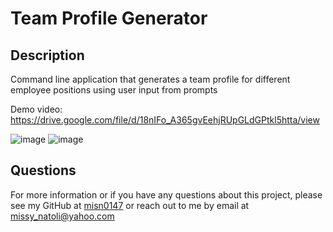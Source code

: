 # Team Profile Generator

  
## Description
Command line application that generates a team profile for different employee positions using user input from prompts

Demo video: https://drive.google.com/file/d/18nIFo_A365gvEehjRUpGLdGPtkl5htta/view

![image](https://user-images.githubusercontent.com/79875711/119415395-24f4eb80-bcb7-11eb-904c-cd40a8932bff.png)
![image](https://user-images.githubusercontent.com/79875711/119415467-47870480-bcb7-11eb-9d28-45fc8f0f5673.png)









## Questions
For more information or if you have any questions about this project, please see my GitHub at [misn0147](https://github.com/misn0147) or reach out to me by email at missy_natoli@yahoo.com

